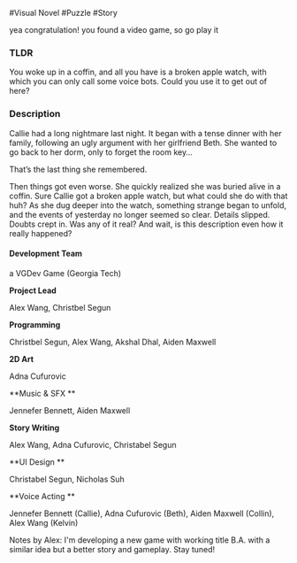 

\#Visual Novel #Puzzle #Story

yea congratulation! you found a video game, so go play it

### TLDR

You woke up in a coffin, and all you have is a broken apple watch, with which you can only call some voice bots. Could you use it to get out of here?

### Description

Callie had a long nightmare last night. It began with a tense dinner with her family, following an ugly argument with her girlfriend Beth. She wanted to go back to her dorm, only to forget the room key…

That’s the last thing she remembered.

Then things got even worse. She quickly realized she was buried alive in a coffin. Sure Callie got a broken apple watch, but what could she do with that huh? As she dug deeper into the watch, something strange began to unfold, and the events of yesterday no longer seemed so clear. Details slipped. Doubts crept in. Was any of it real? And wait, is this description even how it really happened? 



#### Development Team

a VGDev Game (Georgia Tech)

**Project Lead**

Alex Wang, Christbel Segun

**Programming**

Christbel Segun, Alex Wang, Akshal Dhal, Aiden Maxwell

**2D Art**

Adna Cufurovic

**Music & SFX   **

Jennefer Bennett, Aiden Maxwell

**Story Writing**

Alex Wang, Adna Cufurovic, Christabel Segun

**UI Design  ** 

Christabel Segun, Nicholas Suh

**Voice Acting  **

Jennefer Bennett (Callie), Adna Cufurovic (Beth), Aiden Maxwell (Collin), Alex Wang (Kelvin)







Notes by Alex: I'm developing a new game with working title B.A. with a similar idea but a better story and gameplay. Stay tuned!
